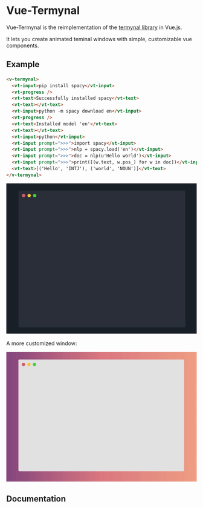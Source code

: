 # Vue-Termynal

Vue-Termynal is the reimplementation of the [termynal library](https://github.com/ines/termynal) in Vue.js.

It lets you create animated teminal windows with simple, customizable vue components.

## Example

```html
<v-termynal>
  <vt-input>pip install spacy</vt-input>
  <vt-progress />
  <vt-text>Successfully installed spacy</vt-text>
  <vt-text></vt-text>
  <vt-input>python -m spacy download en</vt-input>
  <vt-progress />
  <vt-text>Installed model 'en'</vt-text>
  <vt-text></vt-text>
  <vt-input>python</vt-input>
  <vt-input prompt=">>>">import spacy</vt-input>
  <vt-input prompt=">>>">nlp = spacy.load('en')</vt-input>
  <vt-input prompt=">>>">doc = nlp(u'Hello world')</vt-input>
  <vt-input prompt=">>>">print([(w.text, w.pos_) for w in doc])</vt-input>
  <vt-text>[('Hello', 'INTJ'), ('world', 'NOUN')]</vt-text>
</v-termynal>
```

![example gif](docs/assets/simple-example.gif)

A more customized window:

![example gif](docs/assets/complex-example.gif)

## Documentation
